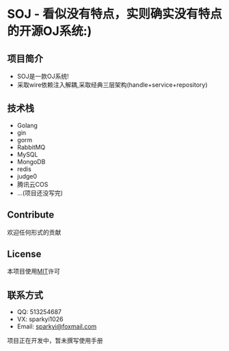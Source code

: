 # SOJ - 看似没有特点，实则确实没有特点的开源OJ系统:)
## 项目简介
- SOJ是一款OJ系统!
- 采取wire依赖注入解耦,采取经典三层架构(handle+service+repository)

## 技术栈
- Golang
- gin
- gorm
- RabbitMQ
- MySQL
- MongoDB
- redis
- judge0
- 腾讯云COS
- ...(项目还没写完)

## Contribute
欢迎任何形式的贡献

## License
本项目使用[MIT](https://github.com/sparklyi/SOJ?tab=MIT-1-ov-file)许可

## 联系方式
- QQ: 513254687
- VX: sparkyi1026
- Email: sparkyi@foxmail.com

项目正在开发中，暂未撰写使用手册

